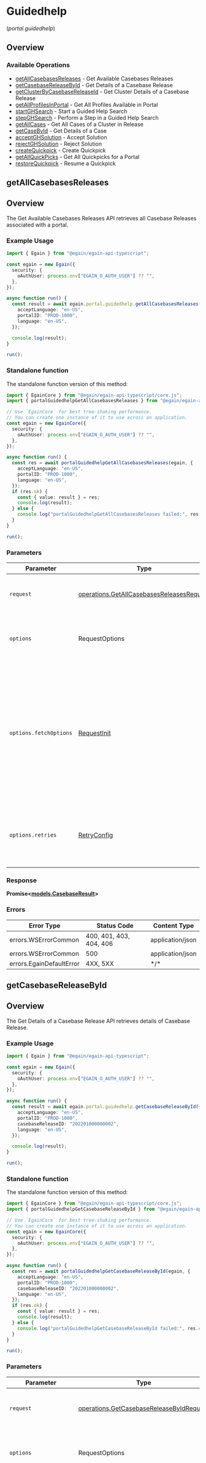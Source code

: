 # Guidedhelp
(*portal.guidedhelp*)

## Overview

### Available Operations

* [getAllCasebasesReleases](#getallcasebasesreleases) - Get Available Casebases Releases
* [getCasebaseReleaseById](#getcasebasereleasebyid) - Get Details of a Casebase Release
* [getClusterByCasebaseReleaseId](#getclusterbycasebasereleaseid) - Get Cluster Details of a Casebase Release
* [getAllProfilesInPortal](#getallprofilesinportal) - Get All Profiles Available in Portal
* [startGHSearch](#startghsearch) - Start a Guided Help Search
* [stepGHSearch](#stepghsearch) - Perform a Step in a Guided Help Search
* [getAllCases](#getallcases) - Get All Cases of a Cluster in Release
* [getCaseById](#getcasebyid) - Get Details of a Case
* [acceptGHSolution](#acceptghsolution) - Accept Solution
* [rejectGHSolution](#rejectghsolution) - Reject Solution
* [createQuickpick](#createquickpick) - Create Quickpick
* [getAllQuickPicks](#getallquickpicks) - Get All Quickpicks for a Portal
* [restoreQuickpick](#restorequickpick) - Resume a Quickpick

## getAllCasebasesReleases

## Overview
  The Get Available Casebases Releases API retrieves all Casebase Releases associated with a portal.


### Example Usage

<!-- UsageSnippet language="typescript" operationID="getAllCasebasesReleases" method="get" path="/portals/{portalID}/gh/casebasereleases" -->
```typescript
import { Egain } from "@egain/egain-api-typescript";

const egain = new Egain({
  security: {
    oAuthUser: process.env["EGAIN_O_AUTH_USER"] ?? "",
  },
});

async function run() {
  const result = await egain.portal.guidedhelp.getAllCasebasesReleases({
    acceptLanguage: "en-US",
    portalID: "PROD-1000",
    language: "en-US",
  });

  console.log(result);
}

run();
```

### Standalone function

The standalone function version of this method:

```typescript
import { EgainCore } from "@egain/egain-api-typescript/core.js";
import { portalGuidedhelpGetAllCasebasesReleases } from "@egain/egain-api-typescript/funcs/portalGuidedhelpGetAllCasebasesReleases.js";

// Use `EgainCore` for best tree-shaking performance.
// You can create one instance of it to use across an application.
const egain = new EgainCore({
  security: {
    oAuthUser: process.env["EGAIN_O_AUTH_USER"] ?? "",
  },
});

async function run() {
  const res = await portalGuidedhelpGetAllCasebasesReleases(egain, {
    acceptLanguage: "en-US",
    portalID: "PROD-1000",
    language: "en-US",
  });
  if (res.ok) {
    const { value: result } = res;
    console.log(result);
  } else {
    console.log("portalGuidedhelpGetAllCasebasesReleases failed:", res.error);
  }
}

run();
```

### Parameters

| Parameter                                                                                                                                                                      | Type                                                                                                                                                                           | Required                                                                                                                                                                       | Description                                                                                                                                                                    |
| ------------------------------------------------------------------------------------------------------------------------------------------------------------------------------ | ------------------------------------------------------------------------------------------------------------------------------------------------------------------------------ | ------------------------------------------------------------------------------------------------------------------------------------------------------------------------------ | ------------------------------------------------------------------------------------------------------------------------------------------------------------------------------ |
| `request`                                                                                                                                                                      | [operations.GetAllCasebasesReleasesRequest](../../models/operations/getallcasebasesreleasesrequest.md)                                                                         | :heavy_check_mark:                                                                                                                                                             | The request object to use for the request.                                                                                                                                     |
| `options`                                                                                                                                                                      | RequestOptions                                                                                                                                                                 | :heavy_minus_sign:                                                                                                                                                             | Used to set various options for making HTTP requests.                                                                                                                          |
| `options.fetchOptions`                                                                                                                                                         | [RequestInit](https://developer.mozilla.org/en-US/docs/Web/API/Request/Request#options)                                                                                        | :heavy_minus_sign:                                                                                                                                                             | Options that are passed to the underlying HTTP request. This can be used to inject extra headers for examples. All `Request` options, except `method` and `body`, are allowed. |
| `options.retries`                                                                                                                                                              | [RetryConfig](../../lib/utils/retryconfig.md)                                                                                                                                  | :heavy_minus_sign:                                                                                                                                                             | Enables retrying HTTP requests under certain failure conditions.                                                                                                               |

### Response

**Promise\<[models.CasebaseResult](../../models/casebaseresult.md)\>**

### Errors

| Error Type               | Status Code              | Content Type             |
| ------------------------ | ------------------------ | ------------------------ |
| errors.WSErrorCommon     | 400, 401, 403, 404, 406  | application/json         |
| errors.WSErrorCommon     | 500                      | application/json         |
| errors.EgainDefaultError | 4XX, 5XX                 | \*/\*                    |

## getCasebaseReleaseById

## Overview
  The Get Details of a Casebase Release API retrieves details of Casebase Release.


### Example Usage

<!-- UsageSnippet language="typescript" operationID="getCasebaseReleaseById" method="get" path="/portals/{portalID}/gh/casebasereleases/{casebaseReleaseID}" -->
```typescript
import { Egain } from "@egain/egain-api-typescript";

const egain = new Egain({
  security: {
    oAuthUser: process.env["EGAIN_O_AUTH_USER"] ?? "",
  },
});

async function run() {
  const result = await egain.portal.guidedhelp.getCasebaseReleaseById({
    acceptLanguage: "en-US",
    portalID: "PROD-1000",
    casebaseReleaseID: "202201000000002",
    language: "en-US",
  });

  console.log(result);
}

run();
```

### Standalone function

The standalone function version of this method:

```typescript
import { EgainCore } from "@egain/egain-api-typescript/core.js";
import { portalGuidedhelpGetCasebaseReleaseById } from "@egain/egain-api-typescript/funcs/portalGuidedhelpGetCasebaseReleaseById.js";

// Use `EgainCore` for best tree-shaking performance.
// You can create one instance of it to use across an application.
const egain = new EgainCore({
  security: {
    oAuthUser: process.env["EGAIN_O_AUTH_USER"] ?? "",
  },
});

async function run() {
  const res = await portalGuidedhelpGetCasebaseReleaseById(egain, {
    acceptLanguage: "en-US",
    portalID: "PROD-1000",
    casebaseReleaseID: "202201000000002",
    language: "en-US",
  });
  if (res.ok) {
    const { value: result } = res;
    console.log(result);
  } else {
    console.log("portalGuidedhelpGetCasebaseReleaseById failed:", res.error);
  }
}

run();
```

### Parameters

| Parameter                                                                                                                                                                      | Type                                                                                                                                                                           | Required                                                                                                                                                                       | Description                                                                                                                                                                    |
| ------------------------------------------------------------------------------------------------------------------------------------------------------------------------------ | ------------------------------------------------------------------------------------------------------------------------------------------------------------------------------ | ------------------------------------------------------------------------------------------------------------------------------------------------------------------------------ | ------------------------------------------------------------------------------------------------------------------------------------------------------------------------------ |
| `request`                                                                                                                                                                      | [operations.GetCasebaseReleaseByIdRequest](../../models/operations/getcasebasereleasebyidrequest.md)                                                                           | :heavy_check_mark:                                                                                                                                                             | The request object to use for the request.                                                                                                                                     |
| `options`                                                                                                                                                                      | RequestOptions                                                                                                                                                                 | :heavy_minus_sign:                                                                                                                                                             | Used to set various options for making HTTP requests.                                                                                                                          |
| `options.fetchOptions`                                                                                                                                                         | [RequestInit](https://developer.mozilla.org/en-US/docs/Web/API/Request/Request#options)                                                                                        | :heavy_minus_sign:                                                                                                                                                             | Options that are passed to the underlying HTTP request. This can be used to inject extra headers for examples. All `Request` options, except `method` and `body`, are allowed. |
| `options.retries`                                                                                                                                                              | [RetryConfig](../../lib/utils/retryconfig.md)                                                                                                                                  | :heavy_minus_sign:                                                                                                                                                             | Enables retrying HTTP requests under certain failure conditions.                                                                                                               |

### Response

**Promise\<[models.CasebaseResult](../../models/casebaseresult.md)\>**

### Errors

| Error Type               | Status Code              | Content Type             |
| ------------------------ | ------------------------ | ------------------------ |
| errors.WSErrorCommon     | 400, 401, 403, 404, 406  | application/json         |
| errors.WSErrorCommon     | 500                      | application/json         |
| errors.EgainDefaultError | 4XX, 5XX                 | \*/\*                    |

## getClusterByCasebaseReleaseId

## Overview
  The Get Cluster Details of a Casebase Release API retrieves cluster details of Casebase Release.


### Example Usage

<!-- UsageSnippet language="typescript" operationID="getClusterByCasebaseReleaseId" method="get" path="/portals/{portalID}/gh/casebasereleases/{casebaseReleaseID}/clusters" -->
```typescript
import { Egain } from "@egain/egain-api-typescript";

const egain = new Egain({
  security: {
    oAuthUser: process.env["EGAIN_O_AUTH_USER"] ?? "",
  },
});

async function run() {
  const result = await egain.portal.guidedhelp.getClusterByCasebaseReleaseId({
    acceptLanguage: "en-US",
    portalID: "PROD-1000",
    casebaseReleaseID: "202201000000002",
    language: "en-US",
  });

  console.log(result);
}

run();
```

### Standalone function

The standalone function version of this method:

```typescript
import { EgainCore } from "@egain/egain-api-typescript/core.js";
import { portalGuidedhelpGetClusterByCasebaseReleaseId } from "@egain/egain-api-typescript/funcs/portalGuidedhelpGetClusterByCasebaseReleaseId.js";

// Use `EgainCore` for best tree-shaking performance.
// You can create one instance of it to use across an application.
const egain = new EgainCore({
  security: {
    oAuthUser: process.env["EGAIN_O_AUTH_USER"] ?? "",
  },
});

async function run() {
  const res = await portalGuidedhelpGetClusterByCasebaseReleaseId(egain, {
    acceptLanguage: "en-US",
    portalID: "PROD-1000",
    casebaseReleaseID: "202201000000002",
    language: "en-US",
  });
  if (res.ok) {
    const { value: result } = res;
    console.log(result);
  } else {
    console.log("portalGuidedhelpGetClusterByCasebaseReleaseId failed:", res.error);
  }
}

run();
```

### Parameters

| Parameter                                                                                                                                                                      | Type                                                                                                                                                                           | Required                                                                                                                                                                       | Description                                                                                                                                                                    |
| ------------------------------------------------------------------------------------------------------------------------------------------------------------------------------ | ------------------------------------------------------------------------------------------------------------------------------------------------------------------------------ | ------------------------------------------------------------------------------------------------------------------------------------------------------------------------------ | ------------------------------------------------------------------------------------------------------------------------------------------------------------------------------ |
| `request`                                                                                                                                                                      | [operations.GetClusterByCasebaseReleaseIdRequest](../../models/operations/getclusterbycasebasereleaseidrequest.md)                                                             | :heavy_check_mark:                                                                                                                                                             | The request object to use for the request.                                                                                                                                     |
| `options`                                                                                                                                                                      | RequestOptions                                                                                                                                                                 | :heavy_minus_sign:                                                                                                                                                             | Used to set various options for making HTTP requests.                                                                                                                          |
| `options.fetchOptions`                                                                                                                                                         | [RequestInit](https://developer.mozilla.org/en-US/docs/Web/API/Request/Request#options)                                                                                        | :heavy_minus_sign:                                                                                                                                                             | Options that are passed to the underlying HTTP request. This can be used to inject extra headers for examples. All `Request` options, except `method` and `body`, are allowed. |
| `options.retries`                                                                                                                                                              | [RetryConfig](../../lib/utils/retryconfig.md)                                                                                                                                  | :heavy_minus_sign:                                                                                                                                                             | Enables retrying HTTP requests under certain failure conditions.                                                                                                               |

### Response

**Promise\<[models.ClusterResults](../../models/clusterresults.md)\>**

### Errors

| Error Type               | Status Code              | Content Type             |
| ------------------------ | ------------------------ | ------------------------ |
| errors.WSErrorCommon     | 400, 401, 403, 404, 406  | application/json         |
| errors.WSErrorCommon     | 500                      | application/json         |
| errors.EgainDefaultError | 4XX, 5XX                 | \*/\*                    |

## getAllProfilesInPortal

## Overview
  The Get All Profiles Available in Portal API retrieves all Guided Help profiles associated with a portal.


### Example Usage

<!-- UsageSnippet language="typescript" operationID="getAllProfilesInPortal" method="get" path="/portals/{portalID}/gh/profiles" -->
```typescript
import { Egain } from "@egain/egain-api-typescript";

const egain = new Egain({
  security: {
    oAuthUser: process.env["EGAIN_O_AUTH_USER"] ?? "",
  },
});

async function run() {
  const result = await egain.portal.guidedhelp.getAllProfilesInPortal({
    acceptLanguage: "en-US",
    portalID: "PROD-1000",
    filterCasebaseRelease: "202201000000002",
  });

  console.log(result);
}

run();
```

### Standalone function

The standalone function version of this method:

```typescript
import { EgainCore } from "@egain/egain-api-typescript/core.js";
import { portalGuidedhelpGetAllProfilesInPortal } from "@egain/egain-api-typescript/funcs/portalGuidedhelpGetAllProfilesInPortal.js";

// Use `EgainCore` for best tree-shaking performance.
// You can create one instance of it to use across an application.
const egain = new EgainCore({
  security: {
    oAuthUser: process.env["EGAIN_O_AUTH_USER"] ?? "",
  },
});

async function run() {
  const res = await portalGuidedhelpGetAllProfilesInPortal(egain, {
    acceptLanguage: "en-US",
    portalID: "PROD-1000",
    filterCasebaseRelease: "202201000000002",
  });
  if (res.ok) {
    const { value: result } = res;
    console.log(result);
  } else {
    console.log("portalGuidedhelpGetAllProfilesInPortal failed:", res.error);
  }
}

run();
```

### Parameters

| Parameter                                                                                                                                                                      | Type                                                                                                                                                                           | Required                                                                                                                                                                       | Description                                                                                                                                                                    |
| ------------------------------------------------------------------------------------------------------------------------------------------------------------------------------ | ------------------------------------------------------------------------------------------------------------------------------------------------------------------------------ | ------------------------------------------------------------------------------------------------------------------------------------------------------------------------------ | ------------------------------------------------------------------------------------------------------------------------------------------------------------------------------ |
| `request`                                                                                                                                                                      | [operations.GetAllProfilesInPortalRequest](../../models/operations/getallprofilesinportalrequest.md)                                                                           | :heavy_check_mark:                                                                                                                                                             | The request object to use for the request.                                                                                                                                     |
| `options`                                                                                                                                                                      | RequestOptions                                                                                                                                                                 | :heavy_minus_sign:                                                                                                                                                             | Used to set various options for making HTTP requests.                                                                                                                          |
| `options.fetchOptions`                                                                                                                                                         | [RequestInit](https://developer.mozilla.org/en-US/docs/Web/API/Request/Request#options)                                                                                        | :heavy_minus_sign:                                                                                                                                                             | Options that are passed to the underlying HTTP request. This can be used to inject extra headers for examples. All `Request` options, except `method` and `body`, are allowed. |
| `options.retries`                                                                                                                                                              | [RetryConfig](../../lib/utils/retryconfig.md)                                                                                                                                  | :heavy_minus_sign:                                                                                                                                                             | Enables retrying HTTP requests under certain failure conditions.                                                                                                               |

### Response

**Promise\<[models.ProfileResult](../../models/profileresult.md)\>**

### Errors

| Error Type               | Status Code              | Content Type             |
| ------------------------ | ------------------------ | ------------------------ |
| errors.WSErrorCommon     | 400, 401, 403, 404, 406  | application/json         |
| errors.WSErrorCommon     | 500                      | application/json         |
| errors.EgainDefaultError | 4XX, 5XX                 | \*/\*                    |

## startGHSearch

## Overview
   The Start a Guided Help search can be used to start a search session in the Guided Help. 
   
   A Guided Help profile can also be specified while starting the session and it is used to filter the results of search.
   If this is not passed in the request, the default profile of the portal is used. Questions can also be answered at time of starting the search session. 
   
   A Guided Help search session can be started in following ways:
   * Launch session for a specific Casebase Release.
   * Launch session for a Casebase and specify the release type.
   * Use a Guided Help session Article and pass the required session parameters.

## Prerequisites
   * A Guided Help profile must be assigned to the user.
   * Casebase Release passed in the request must be associated with the portal passed in URI. 
   


### Example Usage

<!-- UsageSnippet language="typescript" operationID="startGHSearch" method="post" path="/portals/{portalID}/gh/search" -->
```typescript
import { Egain } from "@egain/egain-api-typescript";

const egain = new Egain({
  security: {
    oAuthUser: process.env["EGAIN_O_AUTH_USER"] ?? "",
  },
});

async function run() {
  const result = await egain.portal.guidedhelp.startGHSearch({
    acceptLanguage: "en-US",
    portalID: "PROD-1000",
    language: "en-US",
    ghCustomAdditionalAttributes: "question.custom.score",
    ghSearchRequest: {
      casebaseId: "202201000000002",
    },
  });

  console.log(result);
}

run();
```

### Standalone function

The standalone function version of this method:

```typescript
import { EgainCore } from "@egain/egain-api-typescript/core.js";
import { portalGuidedhelpStartGHSearch } from "@egain/egain-api-typescript/funcs/portalGuidedhelpStartGHSearch.js";

// Use `EgainCore` for best tree-shaking performance.
// You can create one instance of it to use across an application.
const egain = new EgainCore({
  security: {
    oAuthUser: process.env["EGAIN_O_AUTH_USER"] ?? "",
  },
});

async function run() {
  const res = await portalGuidedhelpStartGHSearch(egain, {
    acceptLanguage: "en-US",
    portalID: "PROD-1000",
    language: "en-US",
    ghCustomAdditionalAttributes: "question.custom.score",
    ghSearchRequest: {
      casebaseId: "202201000000002",
    },
  });
  if (res.ok) {
    const { value: result } = res;
    console.log(result);
  } else {
    console.log("portalGuidedhelpStartGHSearch failed:", res.error);
  }
}

run();
```

### Parameters

| Parameter                                                                                                                                                                      | Type                                                                                                                                                                           | Required                                                                                                                                                                       | Description                                                                                                                                                                    |
| ------------------------------------------------------------------------------------------------------------------------------------------------------------------------------ | ------------------------------------------------------------------------------------------------------------------------------------------------------------------------------ | ------------------------------------------------------------------------------------------------------------------------------------------------------------------------------ | ------------------------------------------------------------------------------------------------------------------------------------------------------------------------------ |
| `request`                                                                                                                                                                      | [operations.StartGHSearchRequest](../../models/operations/startghsearchrequest.md)                                                                                             | :heavy_check_mark:                                                                                                                                                             | The request object to use for the request.                                                                                                                                     |
| `options`                                                                                                                                                                      | RequestOptions                                                                                                                                                                 | :heavy_minus_sign:                                                                                                                                                             | Used to set various options for making HTTP requests.                                                                                                                          |
| `options.fetchOptions`                                                                                                                                                         | [RequestInit](https://developer.mozilla.org/en-US/docs/Web/API/Request/Request#options)                                                                                        | :heavy_minus_sign:                                                                                                                                                             | Options that are passed to the underlying HTTP request. This can be used to inject extra headers for examples. All `Request` options, except `method` and `body`, are allowed. |
| `options.retries`                                                                                                                                                              | [RetryConfig](../../lib/utils/retryconfig.md)                                                                                                                                  | :heavy_minus_sign:                                                                                                                                                             | Enables retrying HTTP requests under certain failure conditions.                                                                                                               |

### Response

**Promise\<[operations.StartGHSearchResponse](../../models/operations/startghsearchresponse.md)\>**

### Errors

| Error Type               | Status Code              | Content Type             |
| ------------------------ | ------------------------ | ------------------------ |
| errors.WSErrorCommon     | 400, 401, 403, 404, 406  | application/json         |
| errors.WSErrorCommon     | 429                      | application/json         |
| errors.WSErrorCommon     | 500                      | application/json         |
| errors.EgainDefaultError | 4XX, 5XX                 | \*/\*                    |

## stepGHSearch

## Overview
   The Perform a Step in a Guided Help Search API can be used to answer one or more questions (perform a step) in Guided Help search.

## Prerequisites
   * A Guided Help session must be in progress before this API is invoked.


### Example Usage

<!-- UsageSnippet language="typescript" operationID="stepGHSearch" method="put" path="/portals/{portalID}/gh/search" -->
```typescript
import { Egain } from "@egain/egain-api-typescript";

const egain = new Egain({
  security: {
    oAuthUser: process.env["EGAIN_O_AUTH_USER"] ?? "",
  },
});

async function run() {
  const result = await egain.portal.guidedhelp.stepGHSearch({
    acceptLanguage: "en-US",
    portalID: "PROD-1000",
    language: "en-US",
    ghCustomAdditionalAttributes: "question.custom.score",
    ghStepSearchRequest: {
      casebaseId: "202201000000002",
      questions: [
        {
          id: "1000000322",
          answers: [
            {
              id: "1000000303",
            },
          ],
        },
        {
          id: "1000000327",
          answers: [
            {
              id: "1000000842",
            },
          ],
        },
        {
          id: "1000001006",
          answers: [
            {
              id: "1000001001",
            },
          ],
        },
      ],
      useLiveRelease: true,
    },
  });

  console.log(result);
}

run();
```

### Standalone function

The standalone function version of this method:

```typescript
import { EgainCore } from "@egain/egain-api-typescript/core.js";
import { portalGuidedhelpStepGHSearch } from "@egain/egain-api-typescript/funcs/portalGuidedhelpStepGHSearch.js";

// Use `EgainCore` for best tree-shaking performance.
// You can create one instance of it to use across an application.
const egain = new EgainCore({
  security: {
    oAuthUser: process.env["EGAIN_O_AUTH_USER"] ?? "",
  },
});

async function run() {
  const res = await portalGuidedhelpStepGHSearch(egain, {
    acceptLanguage: "en-US",
    portalID: "PROD-1000",
    language: "en-US",
    ghCustomAdditionalAttributes: "question.custom.score",
    ghStepSearchRequest: {
      casebaseId: "202201000000002",
      questions: [
        {
          id: "1000000322",
          answers: [
            {
              id: "1000000303",
            },
          ],
        },
        {
          id: "1000000327",
          answers: [
            {
              id: "1000000842",
            },
          ],
        },
        {
          id: "1000001006",
          answers: [
            {
              id: "1000001001",
            },
          ],
        },
      ],
      useLiveRelease: true,
    },
  });
  if (res.ok) {
    const { value: result } = res;
    console.log(result);
  } else {
    console.log("portalGuidedhelpStepGHSearch failed:", res.error);
  }
}

run();
```

### Parameters

| Parameter                                                                                                                                                                      | Type                                                                                                                                                                           | Required                                                                                                                                                                       | Description                                                                                                                                                                    |
| ------------------------------------------------------------------------------------------------------------------------------------------------------------------------------ | ------------------------------------------------------------------------------------------------------------------------------------------------------------------------------ | ------------------------------------------------------------------------------------------------------------------------------------------------------------------------------ | ------------------------------------------------------------------------------------------------------------------------------------------------------------------------------ |
| `request`                                                                                                                                                                      | [operations.StepGHSearchRequest](../../models/operations/stepghsearchrequest.md)                                                                                               | :heavy_check_mark:                                                                                                                                                             | The request object to use for the request.                                                                                                                                     |
| `options`                                                                                                                                                                      | RequestOptions                                                                                                                                                                 | :heavy_minus_sign:                                                                                                                                                             | Used to set various options for making HTTP requests.                                                                                                                          |
| `options.fetchOptions`                                                                                                                                                         | [RequestInit](https://developer.mozilla.org/en-US/docs/Web/API/Request/Request#options)                                                                                        | :heavy_minus_sign:                                                                                                                                                             | Options that are passed to the underlying HTTP request. This can be used to inject extra headers for examples. All `Request` options, except `method` and `body`, are allowed. |
| `options.retries`                                                                                                                                                              | [RetryConfig](../../lib/utils/retryconfig.md)                                                                                                                                  | :heavy_minus_sign:                                                                                                                                                             | Enables retrying HTTP requests under certain failure conditions.                                                                                                               |

### Response

**Promise\<[models.GHSearchResult](../../models/ghsearchresult.md)\>**

### Errors

| Error Type               | Status Code              | Content Type             |
| ------------------------ | ------------------------ | ------------------------ |
| errors.WSErrorCommon     | 400, 401, 403, 404, 406  | application/json         |
| errors.WSErrorCommon     | 500                      | application/json         |
| errors.EgainDefaultError | 4XX, 5XX                 | \*/\*                    |

## getAllCases

## Overview
  The Get All Cases of a Cluster in Release API retrieves all cases in cluster of a Casebase Release. A Case is a group of Questions, Articles, and control actions that work together to guide users through a series of questions and scenarios in a Guided Help session.  

## Prerequisites
  A Guided Help search session for the provided Casebase Release must be in progress before this API is invoked.


### Example Usage

<!-- UsageSnippet language="typescript" operationID="getAllCases" method="get" path="/portals/{portalID}/gh/casebasereleases/{casebaseReleaseID}/clusters/{clusterID}/cases" -->
```typescript
import { Egain } from "@egain/egain-api-typescript";

const egain = new Egain({
  security: {
    oAuthUser: process.env["EGAIN_O_AUTH_USER"] ?? "",
  },
});

async function run() {
  const result = await egain.portal.guidedhelp.getAllCases({
    acceptLanguage: "en-US",
    portalID: "PROD-1000",
    casebaseReleaseID: "202201000000002",
    clusterID: "1000000402",
    language: "en-US",
  });

  console.log(result);
}

run();
```

### Standalone function

The standalone function version of this method:

```typescript
import { EgainCore } from "@egain/egain-api-typescript/core.js";
import { portalGuidedhelpGetAllCases } from "@egain/egain-api-typescript/funcs/portalGuidedhelpGetAllCases.js";

// Use `EgainCore` for best tree-shaking performance.
// You can create one instance of it to use across an application.
const egain = new EgainCore({
  security: {
    oAuthUser: process.env["EGAIN_O_AUTH_USER"] ?? "",
  },
});

async function run() {
  const res = await portalGuidedhelpGetAllCases(egain, {
    acceptLanguage: "en-US",
    portalID: "PROD-1000",
    casebaseReleaseID: "202201000000002",
    clusterID: "1000000402",
    language: "en-US",
  });
  if (res.ok) {
    const { value: result } = res;
    console.log(result);
  } else {
    console.log("portalGuidedhelpGetAllCases failed:", res.error);
  }
}

run();
```

### Parameters

| Parameter                                                                                                                                                                      | Type                                                                                                                                                                           | Required                                                                                                                                                                       | Description                                                                                                                                                                    |
| ------------------------------------------------------------------------------------------------------------------------------------------------------------------------------ | ------------------------------------------------------------------------------------------------------------------------------------------------------------------------------ | ------------------------------------------------------------------------------------------------------------------------------------------------------------------------------ | ------------------------------------------------------------------------------------------------------------------------------------------------------------------------------ |
| `request`                                                                                                                                                                      | [operations.GetAllCasesRequest](../../models/operations/getallcasesrequest.md)                                                                                                 | :heavy_check_mark:                                                                                                                                                             | The request object to use for the request.                                                                                                                                     |
| `options`                                                                                                                                                                      | RequestOptions                                                                                                                                                                 | :heavy_minus_sign:                                                                                                                                                             | Used to set various options for making HTTP requests.                                                                                                                          |
| `options.fetchOptions`                                                                                                                                                         | [RequestInit](https://developer.mozilla.org/en-US/docs/Web/API/Request/Request#options)                                                                                        | :heavy_minus_sign:                                                                                                                                                             | Options that are passed to the underlying HTTP request. This can be used to inject extra headers for examples. All `Request` options, except `method` and `body`, are allowed. |
| `options.retries`                                                                                                                                                              | [RetryConfig](../../lib/utils/retryconfig.md)                                                                                                                                  | :heavy_minus_sign:                                                                                                                                                             | Enables retrying HTTP requests under certain failure conditions.                                                                                                               |

### Response

**Promise\<[models.CaseListResults](../../models/caselistresults.md)\>**

### Errors

| Error Type               | Status Code              | Content Type             |
| ------------------------ | ------------------------ | ------------------------ |
| errors.WSErrorCommon     | 400, 401, 403, 404, 406  | application/json         |
| errors.WSErrorCommon     | 500                      | application/json         |
| errors.EgainDefaultError | 4XX, 5XX                 | \*/\*                    |

## getCaseById

## Overview
  The Get Details of a Case API retrieves details of a case in a release.

## Prerequisites
  * A Guided Help search session for the provided Casebase Release must be in progress before this API is invoked.


### Example Usage

<!-- UsageSnippet language="typescript" operationID="getCaseById" method="get" path="/portals/{portalID}/gh/casebasereleases/{casebaseReleaseID}/cases/{caseID}" -->
```typescript
import { Egain } from "@egain/egain-api-typescript";

const egain = new Egain({
  security: {
    oAuthUser: process.env["EGAIN_O_AUTH_USER"] ?? "",
  },
});

async function run() {
  const result = await egain.portal.guidedhelp.getCaseById({
    acceptLanguage: "en-US",
    portalID: "PROD-1000",
    casebaseReleaseID: "202201000000002",
    caseID: "1000001085",
    language: "en-US",
    caseAdditionalAttributes: [
      "actions",
    ],
  });

  console.log(result);
}

run();
```

### Standalone function

The standalone function version of this method:

```typescript
import { EgainCore } from "@egain/egain-api-typescript/core.js";
import { portalGuidedhelpGetCaseById } from "@egain/egain-api-typescript/funcs/portalGuidedhelpGetCaseById.js";

// Use `EgainCore` for best tree-shaking performance.
// You can create one instance of it to use across an application.
const egain = new EgainCore({
  security: {
    oAuthUser: process.env["EGAIN_O_AUTH_USER"] ?? "",
  },
});

async function run() {
  const res = await portalGuidedhelpGetCaseById(egain, {
    acceptLanguage: "en-US",
    portalID: "PROD-1000",
    casebaseReleaseID: "202201000000002",
    caseID: "1000001085",
    language: "en-US",
    caseAdditionalAttributes: [
      "actions",
    ],
  });
  if (res.ok) {
    const { value: result } = res;
    console.log(result);
  } else {
    console.log("portalGuidedhelpGetCaseById failed:", res.error);
  }
}

run();
```

### Parameters

| Parameter                                                                                                                                                                      | Type                                                                                                                                                                           | Required                                                                                                                                                                       | Description                                                                                                                                                                    |
| ------------------------------------------------------------------------------------------------------------------------------------------------------------------------------ | ------------------------------------------------------------------------------------------------------------------------------------------------------------------------------ | ------------------------------------------------------------------------------------------------------------------------------------------------------------------------------ | ------------------------------------------------------------------------------------------------------------------------------------------------------------------------------ |
| `request`                                                                                                                                                                      | [operations.GetCaseByIdRequest](../../models/operations/getcasebyidrequest.md)                                                                                                 | :heavy_check_mark:                                                                                                                                                             | The request object to use for the request.                                                                                                                                     |
| `options`                                                                                                                                                                      | RequestOptions                                                                                                                                                                 | :heavy_minus_sign:                                                                                                                                                             | Used to set various options for making HTTP requests.                                                                                                                          |
| `options.fetchOptions`                                                                                                                                                         | [RequestInit](https://developer.mozilla.org/en-US/docs/Web/API/Request/Request#options)                                                                                        | :heavy_minus_sign:                                                                                                                                                             | Options that are passed to the underlying HTTP request. This can be used to inject extra headers for examples. All `Request` options, except `method` and `body`, are allowed. |
| `options.retries`                                                                                                                                                              | [RetryConfig](../../lib/utils/retryconfig.md)                                                                                                                                  | :heavy_minus_sign:                                                                                                                                                             | Enables retrying HTTP requests under certain failure conditions.                                                                                                               |

### Response

**Promise\<[models.Case](../../models/case.md)\>**

### Errors

| Error Type               | Status Code              | Content Type             |
| ------------------------ | ------------------------ | ------------------------ |
| errors.WSErrorCommon     | 400, 401, 403, 404, 406  | application/json         |
| errors.WSErrorCommon     | 500                      | application/json         |
| errors.EgainDefaultError | 4XX, 5XX                 | \*/\*                    |

## acceptGHSolution

## Overview
  The Accept Solution API can be used to accept and add positive score to a solution of a Guided Help case.

## Prerequisites
   * A Guided Help search session must be started before invoking this API.


### Example Usage

<!-- UsageSnippet language="typescript" operationID="acceptGHSolution" method="post" path="/portals/{portalID}/gh/cases/{caseID}/accept" -->
```typescript
import { Egain } from "@egain/egain-api-typescript";

const egain = new Egain({
  security: {
    oAuthUser: process.env["EGAIN_O_AUTH_USER"] ?? "",
  },
});

async function run() {
  await egain.portal.guidedhelp.acceptGHSolution({
    acceptLanguage: "en-US",
    portalID: "PROD-1000",
    caseID: "1000001085",
    quickpickRating: {
      id: "120000001201010",
      name: "HPE Solution Article",
      profileId: "120450120000001",
    },
  });


}

run();
```

### Standalone function

The standalone function version of this method:

```typescript
import { EgainCore } from "@egain/egain-api-typescript/core.js";
import { portalGuidedhelpAcceptGHSolution } from "@egain/egain-api-typescript/funcs/portalGuidedhelpAcceptGHSolution.js";

// Use `EgainCore` for best tree-shaking performance.
// You can create one instance of it to use across an application.
const egain = new EgainCore({
  security: {
    oAuthUser: process.env["EGAIN_O_AUTH_USER"] ?? "",
  },
});

async function run() {
  const res = await portalGuidedhelpAcceptGHSolution(egain, {
    acceptLanguage: "en-US",
    portalID: "PROD-1000",
    caseID: "1000001085",
    quickpickRating: {
      id: "120000001201010",
      name: "HPE Solution Article",
      profileId: "120450120000001",
    },
  });
  if (res.ok) {
    const { value: result } = res;
    
  } else {
    console.log("portalGuidedhelpAcceptGHSolution failed:", res.error);
  }
}

run();
```

### Parameters

| Parameter                                                                                                                                                                      | Type                                                                                                                                                                           | Required                                                                                                                                                                       | Description                                                                                                                                                                    |
| ------------------------------------------------------------------------------------------------------------------------------------------------------------------------------ | ------------------------------------------------------------------------------------------------------------------------------------------------------------------------------ | ------------------------------------------------------------------------------------------------------------------------------------------------------------------------------ | ------------------------------------------------------------------------------------------------------------------------------------------------------------------------------ |
| `request`                                                                                                                                                                      | [operations.AcceptGHSolutionRequest](../../models/operations/acceptghsolutionrequest.md)                                                                                       | :heavy_check_mark:                                                                                                                                                             | The request object to use for the request.                                                                                                                                     |
| `options`                                                                                                                                                                      | RequestOptions                                                                                                                                                                 | :heavy_minus_sign:                                                                                                                                                             | Used to set various options for making HTTP requests.                                                                                                                          |
| `options.fetchOptions`                                                                                                                                                         | [RequestInit](https://developer.mozilla.org/en-US/docs/Web/API/Request/Request#options)                                                                                        | :heavy_minus_sign:                                                                                                                                                             | Options that are passed to the underlying HTTP request. This can be used to inject extra headers for examples. All `Request` options, except `method` and `body`, are allowed. |
| `options.retries`                                                                                                                                                              | [RetryConfig](../../lib/utils/retryconfig.md)                                                                                                                                  | :heavy_minus_sign:                                                                                                                                                             | Enables retrying HTTP requests under certain failure conditions.                                                                                                               |

### Response

**Promise\<void\>**

### Errors

| Error Type               | Status Code              | Content Type             |
| ------------------------ | ------------------------ | ------------------------ |
| errors.WSErrorCommon     | 400, 401, 403, 404, 406  | application/json         |
| errors.WSErrorCommon     | 500                      | application/json         |
| errors.EgainDefaultError | 4XX, 5XX                 | \*/\*                    |

## rejectGHSolution

## Overview
  The Reject Solution API can be used to reject and add negative score to a solution of a Guided Help case.

## Prerequisites
   * A Guided Help search session must be started before invoking this API.


### Example Usage

<!-- UsageSnippet language="typescript" operationID="rejectGHSolution" method="post" path="/portals/{portalID}/gh/cases/{caseID}/reject" -->
```typescript
import { Egain } from "@egain/egain-api-typescript";

const egain = new Egain({
  security: {
    oAuthUser: process.env["EGAIN_O_AUTH_USER"] ?? "",
  },
});

async function run() {
  await egain.portal.guidedhelp.rejectGHSolution({
    acceptLanguage: "en-US",
    portalID: "PROD-1000",
    caseID: "1000001085",
    quickpickRating: {
      id: "123101210000102",
      name: "HPE Solution Article",
      profileId: "100101210000002",
    },
  });


}

run();
```

### Standalone function

The standalone function version of this method:

```typescript
import { EgainCore } from "@egain/egain-api-typescript/core.js";
import { portalGuidedhelpRejectGHSolution } from "@egain/egain-api-typescript/funcs/portalGuidedhelpRejectGHSolution.js";

// Use `EgainCore` for best tree-shaking performance.
// You can create one instance of it to use across an application.
const egain = new EgainCore({
  security: {
    oAuthUser: process.env["EGAIN_O_AUTH_USER"] ?? "",
  },
});

async function run() {
  const res = await portalGuidedhelpRejectGHSolution(egain, {
    acceptLanguage: "en-US",
    portalID: "PROD-1000",
    caseID: "1000001085",
    quickpickRating: {
      id: "123101210000102",
      name: "HPE Solution Article",
      profileId: "100101210000002",
    },
  });
  if (res.ok) {
    const { value: result } = res;
    
  } else {
    console.log("portalGuidedhelpRejectGHSolution failed:", res.error);
  }
}

run();
```

### Parameters

| Parameter                                                                                                                                                                      | Type                                                                                                                                                                           | Required                                                                                                                                                                       | Description                                                                                                                                                                    |
| ------------------------------------------------------------------------------------------------------------------------------------------------------------------------------ | ------------------------------------------------------------------------------------------------------------------------------------------------------------------------------ | ------------------------------------------------------------------------------------------------------------------------------------------------------------------------------ | ------------------------------------------------------------------------------------------------------------------------------------------------------------------------------ |
| `request`                                                                                                                                                                      | [operations.RejectGHSolutionRequest](../../models/operations/rejectghsolutionrequest.md)                                                                                       | :heavy_check_mark:                                                                                                                                                             | The request object to use for the request.                                                                                                                                     |
| `options`                                                                                                                                                                      | RequestOptions                                                                                                                                                                 | :heavy_minus_sign:                                                                                                                                                             | Used to set various options for making HTTP requests.                                                                                                                          |
| `options.fetchOptions`                                                                                                                                                         | [RequestInit](https://developer.mozilla.org/en-US/docs/Web/API/Request/Request#options)                                                                                        | :heavy_minus_sign:                                                                                                                                                             | Options that are passed to the underlying HTTP request. This can be used to inject extra headers for examples. All `Request` options, except `method` and `body`, are allowed. |
| `options.retries`                                                                                                                                                              | [RetryConfig](../../lib/utils/retryconfig.md)                                                                                                                                  | :heavy_minus_sign:                                                                                                                                                             | Enables retrying HTTP requests under certain failure conditions.                                                                                                               |

### Response

**Promise\<void\>**

### Errors

| Error Type               | Status Code              | Content Type             |
| ------------------------ | ------------------------ | ------------------------ |
| errors.WSErrorCommon     | 400, 401, 403, 404, 406  | application/json         |
| errors.WSErrorCommon     | 500                      | application/json         |
| errors.EgainDefaultError | 4XX, 5XX                 | \*/\*                    |

## createQuickpick

## Overview
   The Create Quickpick API can be used to create a new quickpick(bookmark) for current Guided Help search session.

  Note: If "linkToActivity" attribute is passed as true in request body then one of below must be passed in header
   * <code>XEgainTenantId</code>
   * <code>xEgainActivityId</code>
   * <code>XInteractionId</code>

## Prerequisites
   * A Guided Help search session must be in progress before this API is invoked.
   * QuickPick can only be created for a live release of a Casebase.
   


### Example Usage

<!-- UsageSnippet language="typescript" operationID="createQuickpick" method="post" path="/portals/{portalID}/gh/quickpicks" -->
```typescript
import { Egain } from "@egain/egain-api-typescript";

const egain = new Egain({
  security: {
    oAuthUser: process.env["EGAIN_O_AUTH_USER"] ?? "",
  },
});

async function run() {
  await egain.portal.guidedhelp.createQuickpick({
    acceptLanguage: "en-US",
    portalID: "PROD-1000",
    language: "en-US",
    createQuickpick: {
      name: "QuickPick82700245",
      comment: "demo quickpick",
      casebaseReleaseId: "102312010000000",
      linkToActivity: false,
    },
  });


}

run();
```

### Standalone function

The standalone function version of this method:

```typescript
import { EgainCore } from "@egain/egain-api-typescript/core.js";
import { portalGuidedhelpCreateQuickpick } from "@egain/egain-api-typescript/funcs/portalGuidedhelpCreateQuickpick.js";

// Use `EgainCore` for best tree-shaking performance.
// You can create one instance of it to use across an application.
const egain = new EgainCore({
  security: {
    oAuthUser: process.env["EGAIN_O_AUTH_USER"] ?? "",
  },
});

async function run() {
  const res = await portalGuidedhelpCreateQuickpick(egain, {
    acceptLanguage: "en-US",
    portalID: "PROD-1000",
    language: "en-US",
    createQuickpick: {
      name: "QuickPick82700245",
      comment: "demo quickpick",
      casebaseReleaseId: "102312010000000",
      linkToActivity: false,
    },
  });
  if (res.ok) {
    const { value: result } = res;
    
  } else {
    console.log("portalGuidedhelpCreateQuickpick failed:", res.error);
  }
}

run();
```

### Parameters

| Parameter                                                                                                                                                                      | Type                                                                                                                                                                           | Required                                                                                                                                                                       | Description                                                                                                                                                                    |
| ------------------------------------------------------------------------------------------------------------------------------------------------------------------------------ | ------------------------------------------------------------------------------------------------------------------------------------------------------------------------------ | ------------------------------------------------------------------------------------------------------------------------------------------------------------------------------ | ------------------------------------------------------------------------------------------------------------------------------------------------------------------------------ |
| `request`                                                                                                                                                                      | [operations.CreateQuickpickRequest](../../models/operations/createquickpickrequest.md)                                                                                         | :heavy_check_mark:                                                                                                                                                             | The request object to use for the request.                                                                                                                                     |
| `options`                                                                                                                                                                      | RequestOptions                                                                                                                                                                 | :heavy_minus_sign:                                                                                                                                                             | Used to set various options for making HTTP requests.                                                                                                                          |
| `options.fetchOptions`                                                                                                                                                         | [RequestInit](https://developer.mozilla.org/en-US/docs/Web/API/Request/Request#options)                                                                                        | :heavy_minus_sign:                                                                                                                                                             | Options that are passed to the underlying HTTP request. This can be used to inject extra headers for examples. All `Request` options, except `method` and `body`, are allowed. |
| `options.retries`                                                                                                                                                              | [RetryConfig](../../lib/utils/retryconfig.md)                                                                                                                                  | :heavy_minus_sign:                                                                                                                                                             | Enables retrying HTTP requests under certain failure conditions.                                                                                                               |

### Response

**Promise\<void\>**

### Errors

| Error Type               | Status Code              | Content Type             |
| ------------------------ | ------------------------ | ------------------------ |
| errors.WSErrorCommon     | 400, 401, 403, 404, 406  | application/json         |
| errors.WSErrorCommon     | 500                      | application/json         |
| errors.EgainDefaultError | 4XX, 5XX                 | \*/\*                    |

## getAllQuickPicks

## Overview
  The Get All Quickpicks for a Portal API retrieves details of quickpicks created for the Casebase.

## Conditions
   If "getLastSavedQuickPickForInteraction" query parameter is passed as "Yes" then one of below must be passed in request header.
   * X-ext-integration-id
   * X-egain-activity-id
   * X-ext-interaction-id
  Either casebaseID or getLastSavedQuickPickForInteraction must be passed in request.


### Example Usage

<!-- UsageSnippet language="typescript" operationID="getAllQuickPicks" method="get" path="/portals/{portalID}/gh/quickpicks" -->
```typescript
import { Egain } from "@egain/egain-api-typescript";

const egain = new Egain({
  security: {
    oAuthUser: process.env["EGAIN_O_AUTH_USER"] ?? "",
  },
});

async function run() {
  const result = await egain.portal.guidedhelp.getAllQuickPicks({
    acceptLanguage: "en-US",
    casebaseReleaseID: "202201000000002",
    portalID: "PROD-1000",
    language: "en-US",
  });

  console.log(result);
}

run();
```

### Standalone function

The standalone function version of this method:

```typescript
import { EgainCore } from "@egain/egain-api-typescript/core.js";
import { portalGuidedhelpGetAllQuickPicks } from "@egain/egain-api-typescript/funcs/portalGuidedhelpGetAllQuickPicks.js";

// Use `EgainCore` for best tree-shaking performance.
// You can create one instance of it to use across an application.
const egain = new EgainCore({
  security: {
    oAuthUser: process.env["EGAIN_O_AUTH_USER"] ?? "",
  },
});

async function run() {
  const res = await portalGuidedhelpGetAllQuickPicks(egain, {
    acceptLanguage: "en-US",
    casebaseReleaseID: "202201000000002",
    portalID: "PROD-1000",
    language: "en-US",
  });
  if (res.ok) {
    const { value: result } = res;
    console.log(result);
  } else {
    console.log("portalGuidedhelpGetAllQuickPicks failed:", res.error);
  }
}

run();
```

### Parameters

| Parameter                                                                                                                                                                      | Type                                                                                                                                                                           | Required                                                                                                                                                                       | Description                                                                                                                                                                    |
| ------------------------------------------------------------------------------------------------------------------------------------------------------------------------------ | ------------------------------------------------------------------------------------------------------------------------------------------------------------------------------ | ------------------------------------------------------------------------------------------------------------------------------------------------------------------------------ | ------------------------------------------------------------------------------------------------------------------------------------------------------------------------------ |
| `request`                                                                                                                                                                      | [operations.GetAllQuickPicksRequest](../../models/operations/getallquickpicksrequest.md)                                                                                       | :heavy_check_mark:                                                                                                                                                             | The request object to use for the request.                                                                                                                                     |
| `options`                                                                                                                                                                      | RequestOptions                                                                                                                                                                 | :heavy_minus_sign:                                                                                                                                                             | Used to set various options for making HTTP requests.                                                                                                                          |
| `options.fetchOptions`                                                                                                                                                         | [RequestInit](https://developer.mozilla.org/en-US/docs/Web/API/Request/Request#options)                                                                                        | :heavy_minus_sign:                                                                                                                                                             | Options that are passed to the underlying HTTP request. This can be used to inject extra headers for examples. All `Request` options, except `method` and `body`, are allowed. |
| `options.retries`                                                                                                                                                              | [RetryConfig](../../lib/utils/retryconfig.md)                                                                                                                                  | :heavy_minus_sign:                                                                                                                                                             | Enables retrying HTTP requests under certain failure conditions.                                                                                                               |

### Response

**Promise\<[models.QuickpickResults](../../models/quickpickresults.md)\>**

### Errors

| Error Type               | Status Code              | Content Type             |
| ------------------------ | ------------------------ | ------------------------ |
| errors.WSErrorCommon     | 400, 401, 403, 404, 406  | application/json         |
| errors.WSErrorCommon     | 500                      | application/json         |
| errors.EgainDefaultError | 4XX, 5XX                 | \*/\*                    |

## restoreQuickpick

## Overview
  The Resume a Quickpick API can be used to restore (resume) a specific quickpick.

## Prerequisites
   * A Guided Help session for the Casebase must be started before invoking this API.


### Example Usage

<!-- UsageSnippet language="typescript" operationID="restoreQuickpick" method="post" path="/portals/{portalID}/gh/quickpicks/{quickpickID}" -->
```typescript
import { Egain } from "@egain/egain-api-typescript";

const egain = new Egain({
  security: {
    oAuthUser: process.env["EGAIN_O_AUTH_USER"] ?? "",
  },
});

async function run() {
  const result = await egain.portal.guidedhelp.restoreQuickpick({
    acceptLanguage: "en-US",
    portalID: "PROD-1000",
    quickpickID: "11",
    language: "en-US",
    ghCustomAdditionalAttributes: "question.custom.score",
  });

  console.log(result);
}

run();
```

### Standalone function

The standalone function version of this method:

```typescript
import { EgainCore } from "@egain/egain-api-typescript/core.js";
import { portalGuidedhelpRestoreQuickpick } from "@egain/egain-api-typescript/funcs/portalGuidedhelpRestoreQuickpick.js";

// Use `EgainCore` for best tree-shaking performance.
// You can create one instance of it to use across an application.
const egain = new EgainCore({
  security: {
    oAuthUser: process.env["EGAIN_O_AUTH_USER"] ?? "",
  },
});

async function run() {
  const res = await portalGuidedhelpRestoreQuickpick(egain, {
    acceptLanguage: "en-US",
    portalID: "PROD-1000",
    quickpickID: "11",
    language: "en-US",
    ghCustomAdditionalAttributes: "question.custom.score",
  });
  if (res.ok) {
    const { value: result } = res;
    console.log(result);
  } else {
    console.log("portalGuidedhelpRestoreQuickpick failed:", res.error);
  }
}

run();
```

### Parameters

| Parameter                                                                                                                                                                      | Type                                                                                                                                                                           | Required                                                                                                                                                                       | Description                                                                                                                                                                    |
| ------------------------------------------------------------------------------------------------------------------------------------------------------------------------------ | ------------------------------------------------------------------------------------------------------------------------------------------------------------------------------ | ------------------------------------------------------------------------------------------------------------------------------------------------------------------------------ | ------------------------------------------------------------------------------------------------------------------------------------------------------------------------------ |
| `request`                                                                                                                                                                      | [operations.RestoreQuickpickRequest](../../models/operations/restorequickpickrequest.md)                                                                                       | :heavy_check_mark:                                                                                                                                                             | The request object to use for the request.                                                                                                                                     |
| `options`                                                                                                                                                                      | RequestOptions                                                                                                                                                                 | :heavy_minus_sign:                                                                                                                                                             | Used to set various options for making HTTP requests.                                                                                                                          |
| `options.fetchOptions`                                                                                                                                                         | [RequestInit](https://developer.mozilla.org/en-US/docs/Web/API/Request/Request#options)                                                                                        | :heavy_minus_sign:                                                                                                                                                             | Options that are passed to the underlying HTTP request. This can be used to inject extra headers for examples. All `Request` options, except `method` and `body`, are allowed. |
| `options.retries`                                                                                                                                                              | [RetryConfig](../../lib/utils/retryconfig.md)                                                                                                                                  | :heavy_minus_sign:                                                                                                                                                             | Enables retrying HTTP requests under certain failure conditions.                                                                                                               |

### Response

**Promise\<[models.GHSearchResult](../../models/ghsearchresult.md)\>**

### Errors

| Error Type               | Status Code              | Content Type             |
| ------------------------ | ------------------------ | ------------------------ |
| errors.WSErrorCommon     | 400, 401, 403, 404, 406  | application/json         |
| errors.WSErrorCommon     | 500                      | application/json         |
| errors.EgainDefaultError | 4XX, 5XX                 | \*/\*                    |